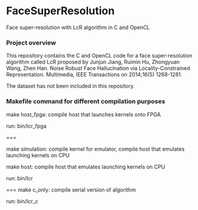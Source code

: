 # FaceSuperResolution
Face super-resolution with LcR algorithm in C and OpenCL

### Project overview
This repository contains the C and OpenCL code for a face super-resolution algorithm called LcR proposed by Junjun Jiang, Ruimin Hu, Zhongyuan Wang, Zhen Han. Noise Robust Face Hallucination via
Locality-Constrained Representation. Multimedia, IEEE Transactions on 2014;16(5) 1268-1281.

The dataset has not been included in this repository.

### Makefile command for different compilation purposes
make host_fpga: compile host that launches kernels onto FPGA

run: bin/lcr_fpga

===

make simulation: compile kernel for emulator, compile host that emulates launching kernels on CPU

make host: compile host that emulates launching kernels on CPU

run: bin/lcr

===
make c_only: compile serial version of algorithm

run: bin/lcr_c
